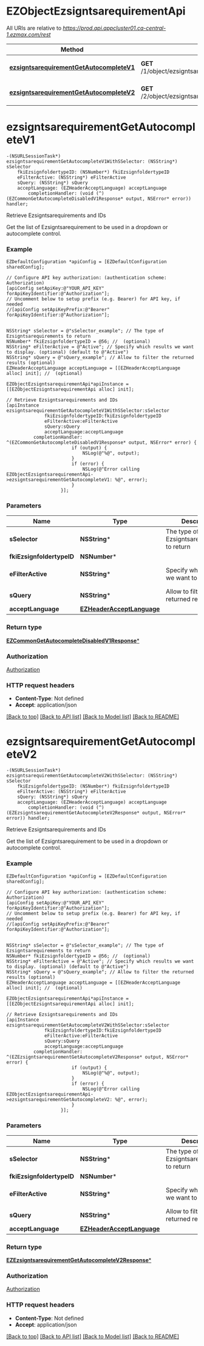 # EZObjectEzsigntsarequirementApi

All URIs are relative to *https://prod.api.appcluster01.ca-central-1.ezmax.com/rest*

Method | HTTP request | Description
------------- | ------------- | -------------
[**ezsigntsarequirementGetAutocompleteV1**](EZObjectEzsigntsarequirementApi.md#ezsigntsarequirementgetautocompletev1) | **GET** /1/object/ezsigntsarequirement/getAutocomplete/{sSelector} | Retrieve Ezsigntsarequirements and IDs
[**ezsigntsarequirementGetAutocompleteV2**](EZObjectEzsigntsarequirementApi.md#ezsigntsarequirementgetautocompletev2) | **GET** /2/object/ezsigntsarequirement/getAutocomplete/{sSelector} | Retrieve Ezsigntsarequirements and IDs


# **ezsigntsarequirementGetAutocompleteV1**
```objc
-(NSURLSessionTask*) ezsigntsarequirementGetAutocompleteV1WithSSelector: (NSString*) sSelector
    fkiEzsignfoldertypeID: (NSNumber*) fkiEzsignfoldertypeID
    eFilterActive: (NSString*) eFilterActive
    sQuery: (NSString*) sQuery
    acceptLanguage: (EZHeaderAcceptLanguage) acceptLanguage
        completionHandler: (void (^)(EZCommonGetAutocompleteDisabledV1Response* output, NSError* error)) handler;
```

Retrieve Ezsigntsarequirements and IDs

Get the list of Ezsigntsarequirement to be used in a dropdown or autocomplete control.

### Example
```objc
EZDefaultConfiguration *apiConfig = [EZDefaultConfiguration sharedConfig];

// Configure API key authorization: (authentication scheme: Authorization)
[apiConfig setApiKey:@"YOUR_API_KEY" forApiKeyIdentifier:@"Authorization"];
// Uncomment below to setup prefix (e.g. Bearer) for API key, if needed
//[apiConfig setApiKeyPrefix:@"Bearer" forApiKeyIdentifier:@"Authorization"];


NSString* sSelector = @"sSelector_example"; // The type of Ezsigntsarequirements to return
NSNumber* fkiEzsignfoldertypeID = @56; //  (optional)
NSString* eFilterActive = @"Active"; // Specify which results we want to display. (optional) (default to @"Active")
NSString* sQuery = @"sQuery_example"; // Allow to filter the returned results (optional)
EZHeaderAcceptLanguage acceptLanguage = [[EZHeaderAcceptLanguage alloc] init]; //  (optional)

EZObjectEzsigntsarequirementApi*apiInstance = [[EZObjectEzsigntsarequirementApi alloc] init];

// Retrieve Ezsigntsarequirements and IDs
[apiInstance ezsigntsarequirementGetAutocompleteV1WithSSelector:sSelector
              fkiEzsignfoldertypeID:fkiEzsignfoldertypeID
              eFilterActive:eFilterActive
              sQuery:sQuery
              acceptLanguage:acceptLanguage
          completionHandler: ^(EZCommonGetAutocompleteDisabledV1Response* output, NSError* error) {
                        if (output) {
                            NSLog(@"%@", output);
                        }
                        if (error) {
                            NSLog(@"Error calling EZObjectEzsigntsarequirementApi->ezsigntsarequirementGetAutocompleteV1: %@", error);
                        }
                    }];
```

### Parameters

Name | Type | Description  | Notes
------------- | ------------- | ------------- | -------------
 **sSelector** | **NSString***| The type of Ezsigntsarequirements to return | 
 **fkiEzsignfoldertypeID** | **NSNumber***|  | [optional] 
 **eFilterActive** | **NSString***| Specify which results we want to display. | [optional] [default to @&quot;Active&quot;]
 **sQuery** | **NSString***| Allow to filter the returned results | [optional] 
 **acceptLanguage** | [**EZHeaderAcceptLanguage**](.md)|  | [optional] 

### Return type

[**EZCommonGetAutocompleteDisabledV1Response***](EZCommonGetAutocompleteDisabledV1Response.md)

### Authorization

[Authorization](../README.md#Authorization)

### HTTP request headers

 - **Content-Type**: Not defined
 - **Accept**: application/json

[[Back to top]](#) [[Back to API list]](../README.md#documentation-for-api-endpoints) [[Back to Model list]](../README.md#documentation-for-models) [[Back to README]](../README.md)

# **ezsigntsarequirementGetAutocompleteV2**
```objc
-(NSURLSessionTask*) ezsigntsarequirementGetAutocompleteV2WithSSelector: (NSString*) sSelector
    fkiEzsignfoldertypeID: (NSNumber*) fkiEzsignfoldertypeID
    eFilterActive: (NSString*) eFilterActive
    sQuery: (NSString*) sQuery
    acceptLanguage: (EZHeaderAcceptLanguage) acceptLanguage
        completionHandler: (void (^)(EZEzsigntsarequirementGetAutocompleteV2Response* output, NSError* error)) handler;
```

Retrieve Ezsigntsarequirements and IDs

Get the list of Ezsigntsarequirement to be used in a dropdown or autocomplete control.

### Example
```objc
EZDefaultConfiguration *apiConfig = [EZDefaultConfiguration sharedConfig];

// Configure API key authorization: (authentication scheme: Authorization)
[apiConfig setApiKey:@"YOUR_API_KEY" forApiKeyIdentifier:@"Authorization"];
// Uncomment below to setup prefix (e.g. Bearer) for API key, if needed
//[apiConfig setApiKeyPrefix:@"Bearer" forApiKeyIdentifier:@"Authorization"];


NSString* sSelector = @"sSelector_example"; // The type of Ezsigntsarequirements to return
NSNumber* fkiEzsignfoldertypeID = @56; //  (optional)
NSString* eFilterActive = @"Active"; // Specify which results we want to display. (optional) (default to @"Active")
NSString* sQuery = @"sQuery_example"; // Allow to filter the returned results (optional)
EZHeaderAcceptLanguage acceptLanguage = [[EZHeaderAcceptLanguage alloc] init]; //  (optional)

EZObjectEzsigntsarequirementApi*apiInstance = [[EZObjectEzsigntsarequirementApi alloc] init];

// Retrieve Ezsigntsarequirements and IDs
[apiInstance ezsigntsarequirementGetAutocompleteV2WithSSelector:sSelector
              fkiEzsignfoldertypeID:fkiEzsignfoldertypeID
              eFilterActive:eFilterActive
              sQuery:sQuery
              acceptLanguage:acceptLanguage
          completionHandler: ^(EZEzsigntsarequirementGetAutocompleteV2Response* output, NSError* error) {
                        if (output) {
                            NSLog(@"%@", output);
                        }
                        if (error) {
                            NSLog(@"Error calling EZObjectEzsigntsarequirementApi->ezsigntsarequirementGetAutocompleteV2: %@", error);
                        }
                    }];
```

### Parameters

Name | Type | Description  | Notes
------------- | ------------- | ------------- | -------------
 **sSelector** | **NSString***| The type of Ezsigntsarequirements to return | 
 **fkiEzsignfoldertypeID** | **NSNumber***|  | [optional] 
 **eFilterActive** | **NSString***| Specify which results we want to display. | [optional] [default to @&quot;Active&quot;]
 **sQuery** | **NSString***| Allow to filter the returned results | [optional] 
 **acceptLanguage** | [**EZHeaderAcceptLanguage**](.md)|  | [optional] 

### Return type

[**EZEzsigntsarequirementGetAutocompleteV2Response***](EZEzsigntsarequirementGetAutocompleteV2Response.md)

### Authorization

[Authorization](../README.md#Authorization)

### HTTP request headers

 - **Content-Type**: Not defined
 - **Accept**: application/json

[[Back to top]](#) [[Back to API list]](../README.md#documentation-for-api-endpoints) [[Back to Model list]](../README.md#documentation-for-models) [[Back to README]](../README.md)

